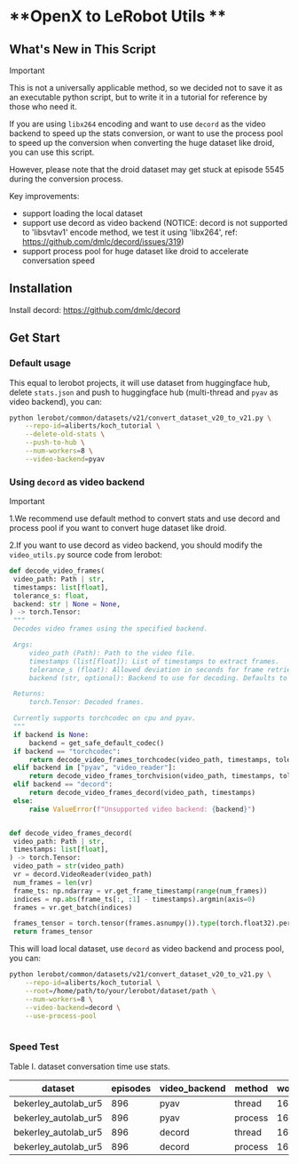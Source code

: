 # **OpenX to LeRobot Utils **

## What's New in This Script

> [!IMPORTANT]
>
> This is not a universally applicable method, so we decided not to save it as an executable python script, but to write it in a tutorial for reference by those who need it.
>
> If you are using `libx264` encoding and want to use `decord` as the video backend to speed up the stats conversion, or want to use the process pool to speed up the conversion when converting the huge dataset like droid, you can use this script. 
>
> However, please note that the droid dataset may get stuck at episode 5545 during the conversion process.

Key improvements:

- support loading the local dataset
- support use decord as video backend (NOTICE: decord is not supported to 'libsvtav1' encode method, we test it using 'libx264', ref: https://github.com/dmlc/decord/issues/319)
- support process pool for huge dataset like droid to accelerate conversation speed

## Installation

Install decord: https://github.com/dmlc/decord

## Get Start

### Default usage

This equal to lerobot projects, it will use dataset from huggingface hub, delete `stats.json` and push to huggingface hub (multi-thread and `pyav` as video backend), you can:

```bash
python lerobot/common/datasets/v21/convert_dataset_v20_to_v21.py \
    --repo-id=aliberts/koch_tutorial \
    --delete-old-stats \
    --push-to-hub \
    --num-workers=8 \
    --video-backend=pyav
```



### Using `decord` as video backend

> [!IMPORTANT]
>
> 1.We recommend use default method to convert stats and use decord and process pool if you want to convert huge dataset like droid.
>
> 2.If you want to use decord as video backend, you should modify the `video_utils.py` source code from lerobot:
>
> ```python
> def decode_video_frames(
>  video_path: Path | str,
>  timestamps: list[float],
>  tolerance_s: float,
>  backend: str | None = None,
> ) -> torch.Tensor:
>  """
>  Decodes video frames using the specified backend.
> 
>  Args:
>      video_path (Path): Path to the video file.
>      timestamps (list[float]): List of timestamps to extract frames.
>      tolerance_s (float): Allowed deviation in seconds for frame retrieval.
>      backend (str, optional): Backend to use for decoding. Defaults to "torchcodec" when available in the platform; otherwise, defaults to "pyav"..
> 
>  Returns:
>      torch.Tensor: Decoded frames.
> 
>  Currently supports torchcodec on cpu and pyav.
>  """
>  if backend is None:
>      backend = get_safe_default_codec()
>  if backend == "torchcodec":
>      return decode_video_frames_torchcodec(video_path, timestamps, tolerance_s)
>  elif backend in ["pyav", "video_reader"]:
>      return decode_video_frames_torchvision(video_path, timestamps, tolerance_s, backend)
>  elif backend == "decord":
>      return decode_video_frames_decord(video_path, timestamps)
>  else:
>      raise ValueError(f"Unsupported video backend: {backend}")
> 
> 
> def decode_video_frames_decord(
>  video_path: Path | str,
>  timestamps: list[float],
> ) -> torch.Tensor:
>  video_path = str(video_path)
>  vr = decord.VideoReader(video_path)
>  num_frames = len(vr)
>  frame_ts: np.ndarray = vr.get_frame_timestamp(range(num_frames))
>  indices = np.abs(frame_ts[:, :1] - timestamps).argmin(axis=0)
>  frames = vr.get_batch(indices)
> 
>  frames_tensor = torch.tensor(frames.asnumpy()).type(torch.float32).permute(0, 3, 1, 2) / 255
>  return frames_tensor
> ```

This will load local dataset, use `decord` as video backend and process pool, you can:

```bash
python lerobot/common/datasets/v21/convert_dataset_v20_to_v21.py \
    --repo-id=aliberts/koch_tutorial \
    --root=/home/path/to/your/lerobot/dataset/path \
    --num-workers=8 \
    --video-backend=decord \
    --use-process-pool
    
```

### Speed Test

Table I. dataset conversation time use stats.

| dataset              | episodes | video_backend | method  | workers | video_encode | Time  |
| -------------------- | -------- | ------------- | ------- | ------- | ------------ | ----- |
| bekerley_autolab_ur5 | 896      | pyav          | thread  | 16      | libx264      | 10:56 |
| bekerley_autolab_ur5 | 896      | pyav          | process | 16      | libx264      | --    |
| bekerley_autolab_ur5 | 896      | decord        | thread  | 16      | libx264      | 11:44 |
| bekerley_autolab_ur5 | 896      | decord        | process | 16      | libx264      | 14:26 |
